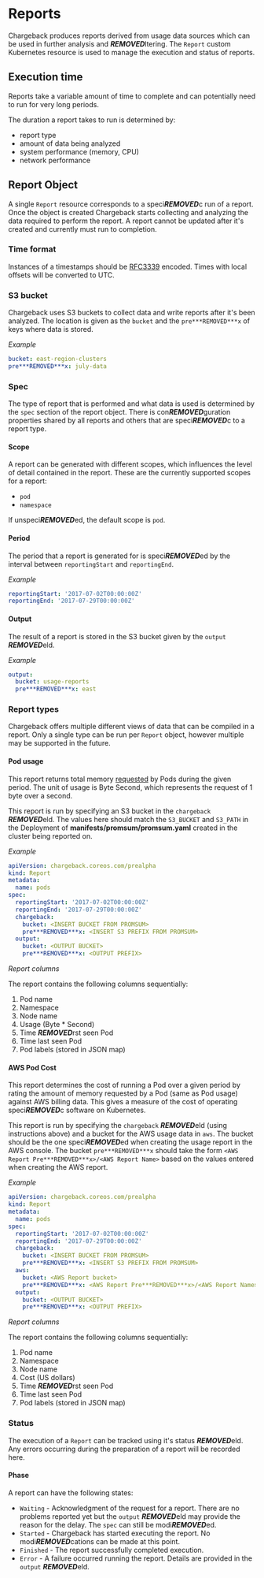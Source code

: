 # Reports
Chargeback produces reports derived from usage data sources which can be used in further analysis and ***REMOVED***ltering. The `Report` custom Kubernetes resource is used to manage the execution and status of reports.

## Execution time
Reports take a variable amount of time to complete and can potentially need to run for very long periods.

The duration a report takes to run is determined by:
* report type
* amount of data being analyzed
* system performance (memory, CPU)
* network performance

## Report Object
A single `Report` resource corresponds to a speci***REMOVED***c run of a report. Once the object is created Chargeback starts collecting and analyzing the data required to perform the report. A report cannot be updated after it's created and currently must run to completion.

### Time format
Instances of a timestamps should be [RFC3339](https://tools.ietf.org/html/rfc3339#section-5.8) encoded. Times with local offsets will be converted to UTC.

### S3 bucket
Chargeback uses S3 buckets to collect data and write reports after it's been analyzed. The location is given as the `bucket` and the `pre***REMOVED***x` of keys where data is stored.

*Example*
```yaml
bucket: east-region-clusters
pre***REMOVED***x: july-data
```

### Spec
The type of report that is performed and what data is used is determined by the `spec` section of the report object. There is con***REMOVED***guration properties shared by all reports and others that are speci***REMOVED***c to a report type.

#### Scope
A report can be generated with different scopes, which influences the level of detail contained in the report. These are the currently supported scopes for a report:

- `pod`
- `namespace`

If unspeci***REMOVED***ed, the default scope is `pod`.

#### Period
The period that a report is generated for is speci***REMOVED***ed by the interval between `reportingStart` and `reportingEnd`.

*Example*
```yaml
reportingStart: '2017-07-02T00:00:00Z'
reportingEnd: '2017-07-29T00:00:00Z'
```

#### Output
The result of a report is stored in the S3 bucket given by the `output` ***REMOVED***eld.

*Example*
```yaml
output:
  bucket: usage-reports
  pre***REMOVED***x: east
```

### Report types
Chargeback offers multiple different views of data that can be compiled in a report. Only a single type can be run per `Report` object, however multiple may be supported in the future.

#### Pod usage
This report returns total memory [requested](https://kubernetes.io/docs/api-reference/v1.7/#resourcerequirements-v1-core) by Pods during the given period. The unit of usage is Byte Second, which represents the request of 1 byte over a second.

This report is run by specifying an S3 bucket in the `chargeback` ***REMOVED***eld. The values here should match the `S3_BUCKET` and `S3_PATH` in the Deployment of **manifests/promsum/promsum.yaml** created in the cluster being reported on.

*Example*
```yaml
apiVersion: chargeback.coreos.com/prealpha
kind: Report
metadata:
  name: pods
spec:
  reportingStart: '2017-07-02T00:00:00Z'
  reportingEnd: '2017-07-29T00:00:00Z'
  chargeback:
    bucket: <INSERT BUCKET FROM PROMSUM>
    pre***REMOVED***x: <INSERT S3 PREFIX FROM PROMSUM>
  output:
    bucket: <OUTPUT BUCKET>
    pre***REMOVED***x: <OUTPUT PREFIX>
```

*Report columns*

The report contains the following columns sequentially:
1. Pod name
1. Namespace
1. Node name
1. Usage (Byte * Second)
1. Time ***REMOVED***rst seen Pod
1. Time last seen Pod
1. Pod labels (stored in JSON map)

#### AWS Pod Cost
This report determines the cost of running a Pod over a given period by rating the amount of memory requested by a Pod (same as Pod usage) against AWS billing data. This gives a measure of the cost of operating speci***REMOVED***c software on Kubernetes.

This report is run by specifying the `chargeback` ***REMOVED***eld (using instructions above) and a bucket for the AWS usage data in `aws`. The bucket should be the one speci***REMOVED***ed when creating the usage report in the AWS console. The bucket `pre***REMOVED***x` should take the form `<AWS Report Pre***REMOVED***x>/<AWS Report Name>` based on the values entered when creating the AWS report.

*Example*
```yaml
apiVersion: chargeback.coreos.com/prealpha
kind: Report
metadata:
  name: pods
spec:
  reportingStart: '2017-07-02T00:00:00Z'
  reportingEnd: '2017-07-29T00:00:00Z'
  chargeback:
    bucket: <INSERT BUCKET FROM PROMSUM>
    pre***REMOVED***x: <INSERT S3 PREFIX FROM PROMSUM>
  aws:
    bucket: <AWS Report bucket>
    pre***REMOVED***x: <AWS Report Pre***REMOVED***x>/<AWS Report Name>
  output:
    bucket: <OUTPUT BUCKET>
    pre***REMOVED***x: <OUTPUT PREFIX>
```

*Report columns*

The report contains the following columns sequentially:
1. Pod name
1. Namespace
1. Node name
1. Cost (US dollars)
1. Time ***REMOVED***rst seen Pod
1. Time last seen Pod
1. Pod labels (stored in JSON map)

### Status
The execution of a `Report` can be tracked using it's status ***REMOVED***eld. Any errors occurring during the preparation of a report will be recorded here.

#### Phase
A report can have the following states:
* `Waiting` - Acknowledgment of the request for a report. There are no problems reported yet but the `output` ***REMOVED***eld may provide the reason for the delay. The `spec` can still be modi***REMOVED***ed.
* `Started` - Chargeback has started executing the report. No modi***REMOVED***cations can be made at this point.
* `Finished` - The report successfully completed execution.
* `Error` - A failure occurred running the report. Details are provided in the `output` ***REMOVED***eld.
